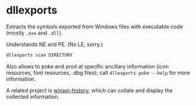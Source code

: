 # dllexports

Extracts the symbols exported from Windows files with executable code (mostly `.exe` and `.dll`).

Understands NE and PE. (No LE, sorry.)

```bash
dllexports scan DIRECTORY
```

Also allows to poke and prod at specific ancillary information (icon resources, font resources, .dbg files); call `dllexports poke --help` for more information.

A related project is [winapi-history](https://github.com/RavuAlHemio/winapi-history), which can collate and display the collected information.

